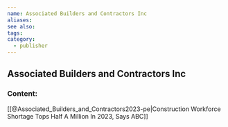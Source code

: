 ```yaml
---
name: Associated Builders and Contractors Inc
aliases:
see also:
tags:
category:
  - publisher
---
```


## Associated Builders and Contractors Inc

### Content:
[[@Associated_Builders_and_Contractors2023-pe|Construction Workforce Shortage Tops Half A Million In 2023, Says ABC]]